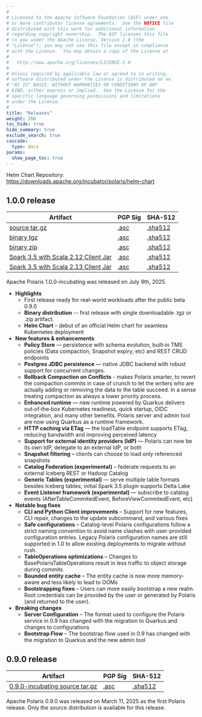 ```yaml
---
#
# Licensed to the Apache Software Foundation (ASF) under one
# or more contributor license agreements.  See the NOTICE file
# distributed with this work for additional information
# regarding copyright ownership.  The ASF licenses this file
# to you under the Apache License, Version 2.0 (the
# "License"); you may not use this file except in compliance
# with the License.  You may obtain a copy of the License at
#
#   http://www.apache.org/licenses/LICENSE-2.0
#
# Unless required by applicable law or agreed to in writing,
# software distributed under the License is distributed on an
# "AS IS" BASIS, WITHOUT WARRANTIES OR CONDITIONS OF ANY
# KIND, either express or implied.  See the License for the
# specific language governing permissions and limitations
# under the License.
#
title: "Releases"
weight: 200
toc_hide: true
hide_summary: true
exclude_search: true
cascade:
  type: docs
params:
  show_page_toc: true 
---
```


Helm Chart Repository: https://downloads.apache.org/incubator/polaris/helm-chart

## 1.0.0 release
| Artifact                                                                                                                                                                                         | PGP Sig                                                                                                                                                  | SHA-512 |
|--------------------------------------------------------------------------------------------------------------------------------------------------------------------------------------------------|----------------------------------------------------------------------------------------------------------------------------------------------------------|---|
| [source tar.gz](https://downloads.apache.org/incubator/polaris/1.0.0-incubating/apache-polaris-1.0.0-incubating.tar.gz)                                                              | [.asc](https://downloads.apache.org/incubator/polaris/1.0.0-incubating/apache-polaris-1.0.0-incubating.tar.gz.asc)                                       | [.sha512](https://downloads.apache.org/incubator/polaris/1.0.0-incubating/apache-polaris-1.0.0-incubating.tar.gz.sha512) |
| [binary tgz](https://downloads.apache.org/incubator/polaris/1.0.0-incubating/polaris-bin-1.0.0-incubating.tgz)                                                                       | [.asc](https://downloads.apache.org/incubator/polaris/1.0.0-incubating/polaris-bin-1.0.0-incubating.tgz.asc)                                             | [.sha512](https://downloads.apache.org/incubator/polaris/1.0.0-incubating/polaris-bin-1.0.0-incubating.tgz.sha512) |
| [binary zip](https://downloads.apache.org/incubator/polaris/1.0.0-incubating/polaris-bin-1.0.0-incubating.zip)                                                                       | [.asc](https://downloads.apache.org/incubator/polaris/1.0.0-incubating/polaris-bin-1.0.0-incubating.zip.asc)                                             | [.sha512](https://downloads.apache.org/incubator/polaris/1.0.0-incubating/polaris-bin-1.0.0-incubating.zip.sha512) |
| [Spark 3.5 with Scala 2.12 Client Jar](https://repo1.maven.org/maven2/org/apache/polaris/polaris-spark-3.5_2.12/1.0.0-incubating/polaris-spark-3.5_2.12-1.0.0-incubating-bundle.jar) | [.asc](https://repo1.maven.org/maven2/org/apache/polaris/polaris-spark-3.5_2.12/1.0.0-incubating/polaris-spark-3.5_2.12-1.0.0-incubating-bundle.jar.asc) | [.sha512](https://repo1.maven.org/maven2/org/apache/polaris/polaris-spark-3.5_2.12/1.0.0-incubating/polaris-spark-3.5_2.12-1.0.0-incubating-bundle.jar.sha512) |
| [Spark 3.5 with Scala 2.13 Client Jar](https://repo1.maven.org/maven2/org/apache/polaris/polaris-spark-3.5_2.13/1.0.0-incubating/polaris-spark-3.5_2.13-1.0.0-incubating-bundle.jar) | [.asc](https://repo1.maven.org/maven2/org/apache/polaris/polaris-spark-3.5_2.13/1.0.0-incubating/polaris-spark-3.5_2.13-1.0.0-incubating-bundle.jar.asc) | [.sha512](https://repo1.maven.org/maven2/org/apache/polaris/polaris-spark-3.5_2.13/1.0.0-incubating/polaris-spark-3.5_2.13-1.0.0-incubating-bundle.jar.sha512) |

Apache Polaris 1.0.0-incubating was released on July 9th, 2025.
- **Highlights**
    - First release ready for real-world workloads after the public beta 0.9.0
    - **Binary distribution** -- first release with single downloadable .tgz or .zip artifact.
    - **Helm Chart** – debut of an official Helm chart for seamless Kubernetes deployment
- **New features & enhancements**
    - **Policy Store** — persistence with schema evolution, built‑in TMS policies (Data compaction, Snapshot expiry, etc) and REST CRUD endpoints
    - **Postgres JDBC persistence** — native JDBC backend with robust support for concurrent changes.
    - **Rollback Compaction on Conflicts** - makes Polaris smarter, to revert the compaction commits in case of crunch to let the writers who are actually adding or removing the data to the table succeed. In a sense treating compaction as always a lower priority process.
    - **Enhanced runtime** — new runtime powered by Quarkus delivers out‑of‑the‑box Kubernetes readiness, quick startup, OIDC integration, and many other benefits. Polaris server and admin tool are now using Quarkus as a runtime framework.
    - **HTTP caching via ETag** — the loadTable endpoint supports ETag, reducing bandwidth and improving perceived latency
    - **Support for external identity providers (IdP)** — Polaris can now be its own IdP, delegate to an external IdP, or both
    - **Snapshot filtering** – clients can choose to load only referenced snapshots
    - **Catalog Federation (experimental)** – federate requests to an external Iceberg REST or Hadoop Catalog
    - **Generic Tables (experimental)** — serve multiple table formats besides Iceberg tables; initial Spark 3.5 plugin supports Delta Lake
    - **Event Listener framework (experimental)** — subscribe to catalog events (AfterTableCommitedEvent, BeforeViewCommitedEvent, etc)
- **Notable bug fixes**
    - **CLI and Python Client improvements** – Support for new features, CLI repair, changes to the update subcommand, and various fixes
    - **Safe configurations** – Catalog-level Polaris configurations follow a strict naming convention to avoid name clashes with user-provided configuration entries. Legacy Polaris configuration names are still supported in 1.0 to allow existing deployments to migrate without rush.
    - **TableOperations optimizations** – Changes to BasePolarisTableOperations result in less traffic to object storage during commits
    - **Bounded entity cache** – The entity cache is now more memory-aware and less likely to lead to OOMs
    - **Bootstrapping fixes** – Users can more easily bootstrap a new realm. Root credentials can be provided by the user or generated by Polaris (and returned to the user).
- **Breaking changes**
    - **Server Configuration** – The format used to configure the Polaris service in 0.9 has changed with the migration to Quarkus and changes to configurations
    - **Bootstrap Flow** – The bootstrap flow used in 0.9 has changed with the migration to Quarkus and the new admin tool

## 0.9.0 release

| Artifact                                                                                                                                 | PGP Sig | SHA-512 |
|------------------------------------------------------------------------------------------------------------------------------------------|---|---|
| [0.9.0-incubating source tar.gz](https://downloads.apache.org/incubator/polaris/0.9.0-incubating/apache-polaris-0.9.0-incubating.tar.gz) | [.asc](https://downloads.apache.org/incubator/polaris/0.9.0-incubating/apache-polaris-0.9.0-incubating.tar.gz.asc) | [.sha512](https://downloads.apache.org/incubator/polaris/0.9.0-incubating/apache-polaris-0.9.0-incubating.tar.gz.sha512) |

Apache Polaris 0.9.0 was released on March 11, 2025 as the first Polaris release. Only the source distribution is available for this release. 
